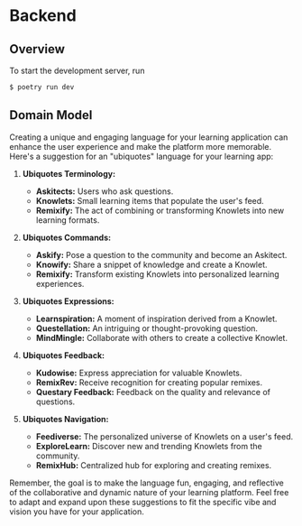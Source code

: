 # Backend

## Overview
To start the development server, run
```bash
$ poetry run dev
```

## Domain Model
Creating a unique and engaging language for your learning application can enhance the user experience and make the platform more memorable. Here's a suggestion for an "ubiquotes" language for your learning app:

1. **Ubiquotes Terminology:**
   - **Askitects:** Users who ask questions.
   - **Knowlets:** Small learning items that populate the user's feed.
   - **Remixify:** The act of combining or transforming Knowlets into new learning formats.

2. **Ubiquotes Commands:**
   - **Askify:** Pose a question to the community and become an Askitect.
   - **Knowify:** Share a snippet of knowledge and create a Knowlet.
   - **Remixify:** Transform existing Knowlets into personalized learning experiences.

3. **Ubiquotes Expressions:**
   - **Learnspiration:** A moment of inspiration derived from a Knowlet.
   - **Questellation:** An intriguing or thought-provoking question.
   - **MindMingle:** Collaborate with others to create a collective Knowlet.

4. **Ubiquotes Feedback:**
   - **Kudowise:** Express appreciation for valuable Knowlets.
   - **RemixRev:** Receive recognition for creating popular remixes.
   - **Questary Feedback:** Feedback on the quality and relevance of questions.

5. **Ubiquotes Navigation:**
   - **Feediverse:** The personalized universe of Knowlets on a user's feed.
   - **ExploreLearn:** Discover new and trending Knowlets from the community.
   - **RemixHub:** Centralized hub for exploring and creating remixes.


Remember, the goal is to make the language fun, engaging, and reflective of the collaborative and dynamic nature of your learning platform. Feel free to adapt and expand upon these suggestions to fit the specific vibe and vision you have for your application.